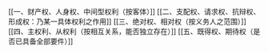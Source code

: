 [[一、财产权、人身权、中间型权利（按客体）]]
[[二、支配权、请求权、抗辩权、形成权：乃某一具体权利之作用]]
[[三、绝对权、相对权（按义务人之范围）]]
[[四、主权利、从权利（按相互关系，能否独立存在）]]
[[五、既得权、期待权（是否已具备全部要件）]]